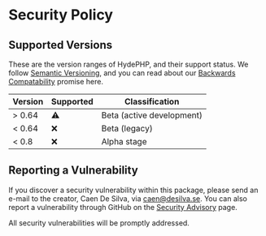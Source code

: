 # Security Policy

## Supported Versions

These are the version ranges of HydePHP, and their support status. We follow [Semantic Versioning](https://semver.org), and you can read about our [Backwards Compatability](https://github.com/hydephp/policies/blob/master/backwards-compatability.md) promise here.


| Version | Supported | Classification            |
|---------|-----------|---------------------------|
| > 0.64  | :warning: | Beta (active development) |
| < 0.64  | :x:       | Beta (legacy)             |
| < 0.8   | :x:       | Alpha stage               |


<!-- 
| 5.1.x   | :white_check_mark: |
| 5.0.x   | :x:                |
| 4.0.x   | :white_check_mark: |
| < 4.0   | :x:                | -->


## Reporting a Vulnerability

If you discover a security vulnerability within this package, please send an e-mail to the creator, Caen De Silva, via caen@desilva.se.
You can also report a vulnerability through GitHub on the [Security Advisory](https://github.com/hydephp/develop/security/advisories) page.


All security vulnerabilities will be promptly addressed.

